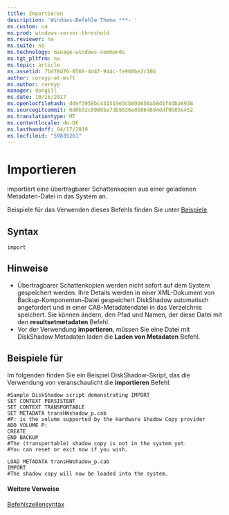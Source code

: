 ```yaml
---
title: Importieren
description: 'Windows-Befehle Thema ***- '
ms.custom: na
ms.prod: windows-server-threshold
ms.reviewer: na
ms.suite: na
ms.technology: manage-windows-commands
ms.tgt_pltfrm: na
ms.topic: article
ms.assetid: 7bd78d76-0560-4d47-944c-fe960be2c10b
author: coreyp-at-msft
ms.author: coreyp
manager: dongill
ms.date: 10/16/2017
ms.openlocfilehash: ddef3958bc431519e3cb89b658a58d1f4dba6938
ms.sourcegitcommit: 0d0b32c8986ba7db9536e0b8648d4ddf9b03e452
ms.translationtype: MT
ms.contentlocale: de-DE
ms.lasthandoff: 04/17/2019
ms.locfileid: "59835261"
---
```

# <a name="import"></a>Importieren



importiert eine übertragbarer Schattenkopien aus einer geladenen Metadaten-Datei in das System an.

Beispiele für das Verwenden dieses Befehls finden Sie unter [Beispiele](#BKMK_examples).

## <a name="syntax"></a>Syntax

```
import
```

## <a name="remarks"></a>Hinweise

-   Übertragbarer Schattenkopien werden nicht sofort auf dem System gespeichert werden. Ihre Details werden in einer XML-Dokument von Backup-Komponenten-Datei gespeichert DiskShadow automatisch angefordert und in einer CAB-Metadatendatei in das Verzeichnis speichert. Sie können ändern, den Pfad und Namen, der diese Datei mit den **resultsetmetadaten** Befehl.
-   Vor der Verwendung **importieren**, müssen Sie eine Datei mit DiskShadow Metadaten laden die **Laden von Metadaten** Befehl.

## <a name="BKMK_examples"></a>Beispiele für

Im folgenden finden Sie ein Beispiel DiskShadow-Skript, das die Verwendung von veranschaulicht die **importieren** Befehl:
```
#Sample DiskShadow script demonstrating IMPORT
SET CONTEXT PERSISTENT
SET CONTEXT TRANSPORTABLE
SET METADATA transHWshadow_p.cab
#P: is the volume supported by the Hardware Shadow Copy provider
ADD VOLUME P:
CREATE
END BACKUP
#The (transportable) shadow copy is not in the system yet.
#You can reset or exit now if you wish.

LOAD METADATA transHWshadow_p.cab
IMPORT
#The shadow copy will now be loaded into the system.
```

#### <a name="additional-references"></a>Weitere Verweise

[Befehlszeilensyntax](command-line-syntax-key.md)